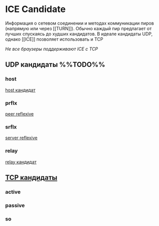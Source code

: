 # ICE Candidate
Информация о сетевом соединении и методах коммуникации пиров (напрямую или через [[TURN]]). Обычно каждый пир предлагает от лучших спускаясь до худших кандидатов. В идеале кандидаты UDP, однако [[ICE]] позволяет использовать и TCP

*Не все браузеры поддерживают ICE с TCP*

## UDP кандидаты %%TODO%%
### host
[host кандидат](https://datatracker.ietf.org/doc/html/rfc5245#section-4.1.1.1)
### prflx 
[peer reflexive](https://datatracker.ietf.org/doc/html/rfc5245#section-7.1.3.2.1)
### srflx 
[server reflexive](https://datatracker.ietf.org/doc/html/rfc5245#section-4.1.1.2)
### relay
[relay кандидат](https://datatracker.ietf.org/doc/html/rfc5245#section-4.1.1.2)

## [TCP кандидаты](https://developer.mozilla.org/en-US/docs/Web/API/WebRTC_API/Connectivity#tcp_candidate_types)
### active
### passive
### so